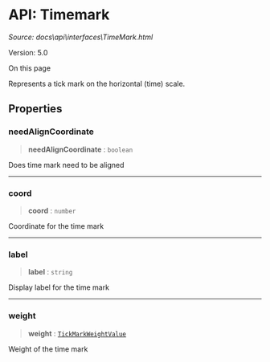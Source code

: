 # API: Timemark

*Source: docs\api\interfaces\TimeMark.html*

Version: 5.0

On this page

Represents a tick mark on the horizontal (time) scale.

## Properties[​](TimeMark.html#properties "Direct link to Properties")

### needAlignCoordinate[​](TimeMark.html#needaligncoordinate "Direct link to needAlignCoordinate")

> **needAlignCoordinate** : `boolean`

Does time mark need to be aligned

* * *

### coord[​](TimeMark.html#coord "Direct link to coord")

> **coord** : `number`

Coordinate for the time mark

* * *

### label[​](TimeMark.html#label "Direct link to label")

> **label** : `string`

Display label for the time mark

* * *

### weight[​](TimeMark.html#weight "Direct link to weight")

> **weight** : [`TickMarkWeightValue`](../type-aliases/TickMarkWeightValue.md)

Weight of the time mark
